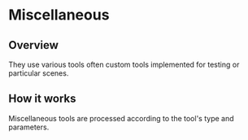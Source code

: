 Miscellaneous
=============



Overview
--------


They use various tools often custom tools implemented for testing or particular scenes.


How it works
------------


Miscellaneous tools are processed according to the tool's type and parameters.



